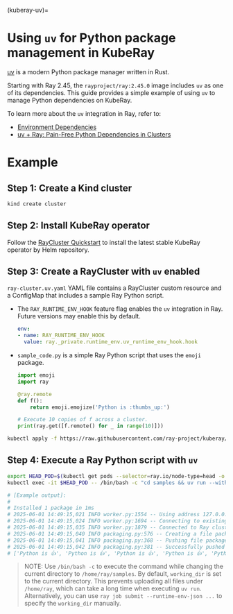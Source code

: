 (kuberay-uv)=

# Using `uv` for Python package management in KubeRay

[uv](https://github.com/astral-sh/uv) is a modern Python package manager written in Rust.

Starting with Ray 2.45, the `rayproject/ray:2.45.0` image includes `uv` as one of its dependencies.
This guide provides a simple example of using `uv` to manage Python dependencies on KubeRay.

To learn more about the `uv` integration in Ray, refer to:

* [Environment Dependencies](https://docs.ray.io/en/latest/ray-core/handling-dependencies.html#using-uv-for-package-management)
* [uv + Ray: Pain-Free Python Dependencies in Clusters](https://www.anyscale.com/blog/uv-ray-pain-free-python-dependencies-in-clusters)

# Example

## Step 1: Create a Kind cluster

```sh
kind create cluster
```

## Step 2: Install KubeRay operator

Follow the [RayCluster Quickstart](kuberay-operator-deploy) to install the latest stable KubeRay operator by Helm repository.

## Step 3: Create a RayCluster with `uv` enabled

`ray-cluster.uv.yaml` YAML file contains a RayCluster custom resource and a ConfigMap that includes a sample Ray Python script.
* The `RAY_RUNTIME_ENV_HOOK` feature flag enables the `uv` integration in Ray. Future versions may enable this by default.
    ```yaml
    env:
    - name: RAY_RUNTIME_ENV_HOOK
      value: ray._private.runtime_env.uv_runtime_env_hook.hook
    ```
* `sample_code.py` is a simple Ray Python script that uses the `emoji` package.
    ```python
    import emoji
    import ray
    
    @ray.remote
    def f():
        return emoji.emojize('Python is :thumbs_up:')
    
    # Execute 10 copies of f across a cluster.
    print(ray.get([f.remote() for _ in range(10)]))
    ```

```sh
kubectl apply -f https://raw.githubusercontent.com/ray-project/kuberay/master/ray-operator/config/samples/ray-cluster.uv.yaml
```

## Step 4: Execute a Ray Python script with `uv`

```sh
export HEAD_POD=$(kubectl get pods --selector=ray.io/node-type=head -o custom-columns=POD:metadata.name --no-headers)
kubectl exec -it $HEAD_POD -- /bin/bash -c "cd samples && uv run --with emoji /home/ray/samples/sample_code.py"

# [Example output]:
#
# Installed 1 package in 1ms
# 2025-06-01 14:49:15,021 INFO worker.py:1554 -- Using address 127.0.0.1:6379 set in the environment variable RAY_ADDRESS
# 2025-06-01 14:49:15,024 INFO worker.py:1694 -- Connecting to existing Ray cluster at address: 10.244.0.6:6379...
# 2025-06-01 14:49:15,035 INFO worker.py:1879 -- Connected to Ray cluster. View the dashboard at 10.244.0.6:8265
# 2025-06-01 14:49:15,040 INFO packaging.py:576 -- Creating a file package for local module '/home/ray/samples'.
# 2025-06-01 14:49:15,041 INFO packaging.py:368 -- Pushing file package 'gcs://_ray_pkg_d4da2ce33cf6d176.zip' (0.00MiB) to Ray cluster...
# 2025-06-01 14:49:15,042 INFO packaging.py:381 -- Successfully pushed file package 'gcs://_ray_pkg_d4da2ce33cf6d176.zip'.
# ['Python is 👍', 'Python is 👍', 'Python is 👍', 'Python is 👍', 'Python is 👍', 'Python is 👍', 'Python is 👍', 'Python is 👍', 'Python is 👍', 'Python is 👍']
```

> NOTE: Use `/bin/bash -c` to execute the command while changing the current directory to `/home/ray/samples`. By default, `working_dir` is set to the current directory.
This prevents uploading all files under `/home/ray`, which can take a long time when executing `uv run`.
Alternatively, you can use `ray job submit --runtime-env-json ...` to specify the `working_dir` manually.
